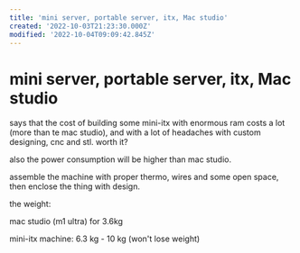 ```yaml
---
title: 'mini server, portable server, itx, Mac studio'
created: '2022-10-03T21:23:30.000Z'
modified: '2022-10-04T09:09:42.845Z'
---
```


# mini server, portable server, itx, Mac studio



says that the cost of building some mini-itx with enormous ram costs a lot (more than te mac studio), and with a lot of headaches with custom designing, cnc and stl. worth it?

also the power consumption will be higher than mac studio.

assemble the machine with proper thermo, wires and some open space, then enclose the thing with design.


the weight:

mac studio (m1 ultra) for 3.6kg 

mini-itx machine: 6.3 kg - 10 kg (won't lose weight)


